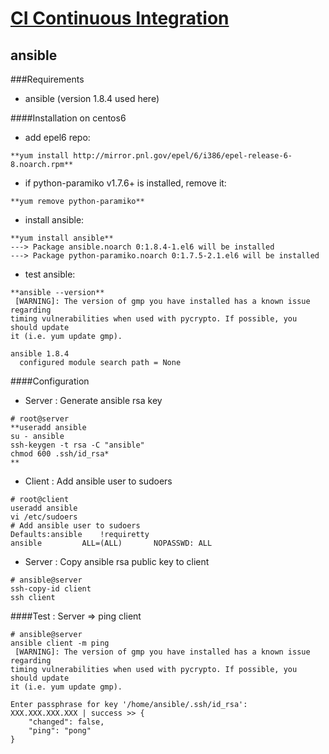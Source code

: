 # [CI Continuous Integration](../README.md)

## ansible

###Requirements
- ansible (version 1.8.4 used here)

####Installation on centos6
- add epel6 repo:
```
**yum install http://mirror.pnl.gov/epel/6/i386/epel-release-6-8.noarch.rpm**
```
- if python-paramiko v1.7.6+ is installed, remove it:
```
**yum remove python-paramiko**
```
- install ansible:
```
**yum install ansible**
---> Package ansible.noarch 0:1.8.4-1.el6 will be installed
---> Package python-paramiko.noarch 0:1.7.5-2.1.el6 will be installed
```
- test ansible:
```
**ansible --version**
 [WARNING]: The version of gmp you have installed has a known issue regarding
timing vulnerabilities when used with pycrypto. If possible, you should update
it (i.e. yum update gmp).

ansible 1.8.4
  configured module search path = None
```

####Configuration
- Server : Generate ansible rsa key
```
# root@server
**useradd ansible
su - ansible
ssh-keygen -t rsa -C "ansible"
chmod 600 .ssh/id_rsa*
**
```

- Client : Add ansible user to sudoers
```
# root@client
useradd ansible
vi /etc/sudoers
# Add ansible user to sudoers
Defaults:ansible    !requiretty
ansible         ALL=(ALL)       NOPASSWD: ALL
```

- Server : Copy ansible rsa public key to client
```
# ansible@server
ssh-copy-id client
ssh client
```

####Test : Server => ping client
```
# ansible@server
ansible client -m ping
 [WARNING]: The version of gmp you have installed has a known issue regarding
timing vulnerabilities when used with pycrypto. If possible, you should update
it (i.e. yum update gmp).

Enter passphrase for key '/home/ansible/.ssh/id_rsa':
XXX.XXX.XXX.XXX | success >> {
    "changed": false,
    "ping": "pong"
}
```
